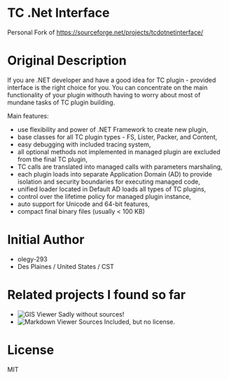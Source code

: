 # TC .Net Interface
Personal Fork of https://sourceforge.net/projects/tcdotnetinterface/

# Original Description
If you are .NET developer and have a good idea for TC plugin - provided interface is the right choice for you.
You can concentrate on the main functionality of your plugin withouth having to worry about most of mundane tasks of TC plugin building.

Main features:
- use flexibility and power of .NET Framework to create new plugin,
- base classes for all TC plugin types - FS, Lister, Packer, and Content,
- easy debugging with included tracing system,
- all optional methods not implemented in managed plugin are excluded from the final TC plugin,
- TC calls are translated into managed calls with parameters marshaling,
- each plugin loads into separate Application Domain (AD) to provide isolation and security boundaries for executing managed code,
- unified loader located in Default AD loads all types of TC plugins,
- control over the lifetime policy for managed plugin instance,
- auto support for Unicode and 64-bit features,
- compact final binary files (usually < 100 KB)

# Initial Author
- olegy-293 
- Des Plaines / United States / CST 

# Related projects I found so far
- ![GIS Viewer](https://github.com/gepcel/GisViewer)
	Sadly without sources!
- ![Markdown Viewer](https://github.com/wangzhfeng/MarkdownViewer)
	Sources Included, but no license.

# License
MIT